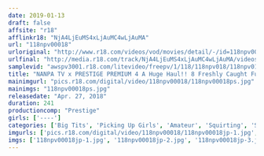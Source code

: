 ```yaml
---
date: 2019-01-13
draft: false
affsite: "r18"
afflinkr18: "NjA4LjEuMS4xLjAuMC4wLjAuMA"
url: "118npv00018"
urloriginal: "http://www.r18.com/videos/vod/movies/detail/-/id=118npv00018"
urlfinal: "http://media.r18.com/track/NjA4LjEuMS4xLjAuMC4wLjAuMA/videos/vod/movies/detail/-/id=118npv00018"
samplevid: "awspv3001.r18.com/litevideo/freepv/1/118/118npv018/118npv018_dmb_w.mp4"
title: "NANPA TV x PRESTIGE PREMIUM 4 A Huge Haul!! 8 Freshly Caught Furiously Erotic Beauties In A Raw Sexual Dining Experience!!"
mainimgurl: "pics.r18.com/digital/video/118npv00018/118npv00018ps.jpg"
mainimgs: "118npv00018ps.jpg"
releasedate: "Apr. 27, 2018"
duration: 241
productioncomp: "Prestige"
girls: ['----']
categories: ['Big Tits', 'Picking Up Girls', 'Amateur', 'Squirting', 'Sex Toys', 'Over 4 Hours', 'Hi-Def']
imgurls: ['pics.r18.com/digital/video/118npv00018/118npv00018jp-1.jpg', 'pics.r18.com/digital/video/118npv00018/118npv00018jp-2.jpg', 'pics.r18.com/digital/video/118npv00018/118npv00018jp-3.jpg', 'pics.r18.com/digital/video/118npv00018/118npv00018jp-4.jpg', 'pics.r18.com/digital/video/118npv00018/118npv00018jp-5.jpg', 'pics.r18.com/digital/video/118npv00018/118npv00018jp-6.jpg', 'pics.r18.com/digital/video/118npv00018/118npv00018jp-7.jpg', 'pics.r18.com/digital/video/118npv00018/118npv00018jp-8.jpg', 'pics.r18.com/digital/video/118npv00018/118npv00018jp-9.jpg', 'pics.r18.com/digital/video/118npv00018/118npv00018jp-10.jpg', 'pics.r18.com/digital/video/118npv00018/118npv00018jp-11.jpg', 'pics.r18.com/digital/video/118npv00018/118npv00018jp-12.jpg', 'pics.r18.com/digital/video/118npv00018/118npv00018jp-13.jpg', 'pics.r18.com/digital/video/118npv00018/118npv00018jp-14.jpg', 'pics.r18.com/digital/video/118npv00018/118npv00018jp-15.jpg', 'pics.r18.com/digital/video/118npv00018/118npv00018jp-16.jpg', 'pics.r18.com/digital/video/118npv00018/118npv00018jp-17.jpg', 'pics.r18.com/digital/video/118npv00018/118npv00018jp-18.jpg', 'pics.r18.com/digital/video/118npv00018/118npv00018jp-19.jpg', 'pics.r18.com/digital/video/118npv00018/118npv00018jp-20.jpg']
imgs: ['118npv00018jp-1.jpg', '118npv00018jp-2.jpg', '118npv00018jp-3.jpg', '118npv00018jp-4.jpg', '118npv00018jp-5.jpg', '118npv00018jp-6.jpg', '118npv00018jp-7.jpg', '118npv00018jp-8.jpg', '118npv00018jp-9.jpg', '118npv00018jp-10.jpg', '118npv00018jp-11.jpg', '118npv00018jp-12.jpg', '118npv00018jp-13.jpg', '118npv00018jp-14.jpg', '118npv00018jp-15.jpg', '118npv00018jp-16.jpg', '118npv00018jp-17.jpg', '118npv00018jp-18.jpg', '118npv00018jp-19.jpg', '118npv00018jp-20.jpg']
---
```

